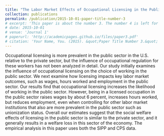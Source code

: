 ```yaml
---
title: "The Labor Market Effects of Occupational Licensing in the Public Sector"
collection: publications
permalink: /publication/2015-10-01-paper-title-number-3
# excerpt: 'This paper is about the number 3. The number 4 is left for future work.'
# date: 2015-10-01
# venue: 'Journal 1'
# paperurl: 'http://academicpages.github.io/files/paper3.pdf'
# citation: 'Your Name, You. (2015). &quot;Paper Title Number 3.&quot; <i>Journal 1</i>. 1(3).'
---
```


Occupational licensing is more prevalent in the public
sector in the U.S. relative to the private sector, but the influence
of occupational regulation for these workers has not been analyzed in
detail. Our study initially examines the influence of occupational
licensing on the choice of working in the public sector. We next
examine how licensing impacts key labor market outcomes, such as
wages, hours worked and employment in the public sector. Our results
find that occupational licensing increases the likelihood of working
in the public sector. However, being in a licensed occupation in the
public sector raises wages by about 6 percent, increases hours worked,
but reduces employment, even when controlling for other labor market
institutions that also are more prevalent in the public sector such as
unionization status. Overall our estimates suggest that the social
welfare effects of licensing in the public sector is similar to the
private sector, and it generally results in a welfare loss in this
sector of the economy. The empirical analysis in this paper uses both
the SIPP and CPS data.
